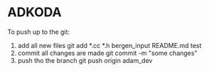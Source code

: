 # ADKODA
To push up to the git:
1. add all new files
git add *.cc *.h bergen_input README.md test
2. commit all changes are made
git commit -m "some changes"
3. push tho the branch
git push origin adam_dev